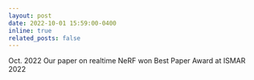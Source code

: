 ```yaml
---
layout: post
date: 2022-10-01 15:59:00-0400
inline: true
related_posts: false
---
```


Oct. 2022	Our paper on realtime NeRF won Best Paper Award at ISMAR 2022  